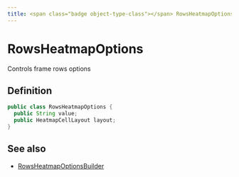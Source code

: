 ```yaml
---
title: <span class="badge object-type-class"></span> RowsHeatmapOptions
---
```

# <span class="badge object-type-class"></span> RowsHeatmapOptions

Controls frame rows options

## Definition

```java
public class RowsHeatmapOptions {
  public String value;
  public HeatmapCellLayout layout;
}
```
## See also

 * <span class="badge builder"></span> [RowsHeatmapOptionsBuilder](./builder-RowsHeatmapOptionsBuilder.md)
